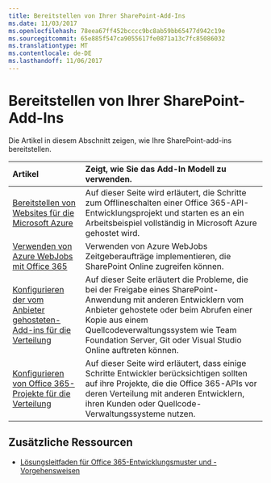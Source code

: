 ```yaml
---
title: Bereitstellen von Ihrer SharePoint-Add-Ins
ms.date: 11/03/2017
ms.openlocfilehash: 78eea67ff452bcccc9bc8ab59bb65477d942c19e
ms.sourcegitcommit: 65e885f547ca9055617fe0871a13c7fc85086032
ms.translationtype: MT
ms.contentlocale: de-DE
ms.lasthandoff: 11/06/2017
---
```

# <a name="deploying-your-sharepoint-add-ins"></a>Bereitstellen von Ihrer SharePoint-Add-Ins

Die Artikel in diesem Abschnitt zeigen, wie Ihre SharePoint-add-ins bereitstellen.

|**Artikel**|**Zeigt, wie Sie das Add-In Modell zu verwenden.**|
|:-----|:-----|
|[Bereitstellen von Websites für die Microsoft Azure](Move-O365Api-Project-from-Dev-To-Prod.md)|Auf dieser Seite wird erläutert, die Schritte zum Offlineschalten einer Office 365-API-Entwicklungsprojekt und starten es an ein Arbeitsbeispiel vollständig in Microsoft Azure gehostet wird.|
|[Verwenden von Azure WebJobs mit Office 365](Use-Microsoft-Azure-WebJobs-with-Office-365.md)|Verwenden von Azure WebJobs Zeitgeberaufträge implementieren, die SharePoint Online zugreifen können.|
|[Konfigurieren der vom Anbieter gehosteten-Add-ins für die Verteilung](Configure-SP-Provider-Hosted-Apps-For-Distribution.md)|Auf dieser Seite erläutert die Probleme, die bei der Freigabe eines SharePoint-Anwendung mit anderen Entwicklern vom Anbieter gehostete oder beim Abrufen einer Kopie aus einem Quellcodeverwaltungssystem wie Team Foundation Server, Git oder Visual Studio Online auftreten können.|
|[Konfigurieren von Office 365-Projekte für die Verteilung](Configure-O365Api-Project-For-Distribution.md)|Auf dieser Seite wird erläutert, dass einige Schritte Entwickler berücksichtigen sollten auf ihre Projekte, die die Office 365-APIs vor deren Verteilung mit anderen Entwicklern, ihren Kunden oder Quellcode-Verwaltungssysteme nutzen.|

## <a name="additional-resources"></a>Zusätzliche Ressourcen
<a name="bk_addresources"> </a>

- [Lösungsleitfaden für Office 365-Entwicklungsmuster und -Vorgehensweisen](Office-365-development-patterns-and-practices-solution-guidance.md)